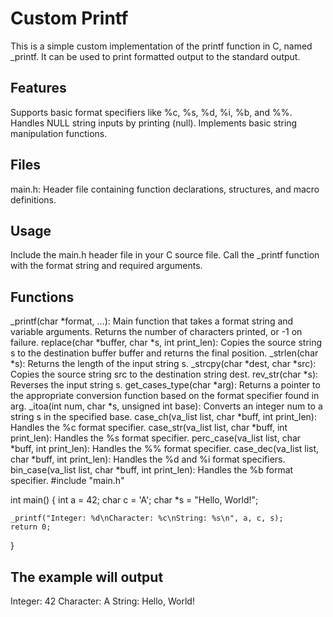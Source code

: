 <h1> Custom Printf </h1>

<p> This is a simple custom implementation of the printf function in C, named _printf. It can be used to print formatted output to the standard output. </p> 
<h2> Features </h2>
<p> Supports basic format specifiers like %c, %s, %d, %i, %b, and %%.
Handles NULL string inputs by printing (null).
Implements basic string manipulation functions.
<h2> Files </h2>
main.h: Header file containing function declarations, structures, and macro definitions.
<h2> Usage </h2>
Include the main.h header file in your C source file.
Call the _printf function with the format string and required arguments.
<h2> Functions </h2>
_printf(char *format, ...): Main function that takes a format string and variable arguments. Returns the number of characters printed, or -1 on failure.
replace(char *buffer, char *s, int print_len): Copies the source string s to the destination buffer buffer and returns the final position.
_strlen(char *s): Returns the length of the input string s.
_strcpy(char *dest, char *src): Copies the source string src to the destination string dest.
rev_str(char *s): Reverses the input string s.
get_cases_type(char *arg): Returns a pointer to the appropriate conversion function based on the format specifier found in arg.
_itoa(int num, char *s, unsigned int base): Converts an integer num to a string s in the specified base.
case_ch(va_list list, char *buff, int print_len): Handles the %c format specifier.
case_str(va_list list, char *buff, int print_len): Handles the %s format specifier.
perc_case(va_list list, char *buff, int print_len): Handles the %% format specifier.
case_dec(va_list list, char *buff, int print_len): Handles the %d and %i format specifiers.
bin_case(va_list list, char *buff, int print_len): Handles the %b format specifier.
#include "main.h"

int main() {
    int a = 42;
    char c = 'A';
    char *s = "Hello, World!";

    _printf("Integer: %d\nCharacter: %c\nString: %s\n", a, c, s);
    return 0;
}



<h2> The example will output </h2>
Integer: 42
Character: A
String: Hello, World!
